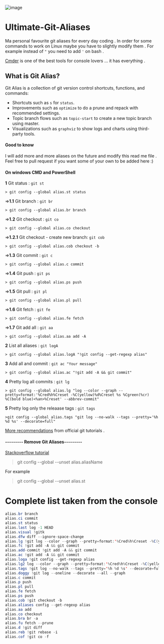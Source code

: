 ![image](https://git-scm.com/images/logos/downloads/Git-Logo-2Color.png)

# Ultimate-Git-Aliases
Ma personal favourite git aliases for every day coding . In order for some commands to work on Linux maybe you have to slightly modify them . For example instead of `"` you need to add `'` on bash .

[Cmder](http://cmder.net/) is one of the best tools for console lovers ... it has everything .

## What is Git Alias?

Git Alias is a collection of git version control shortcuts, functions, and commands:

  * Shortcuts such as `s` for `status`.
  * Improvements such as `optimize` to do a prune and repack with recommended settings.
  * Topic branch flows such as `topic-start` to create a new topic branch using master.
  * Visualizations such as `graphviz` to show logs and charts using third-party tools.

#### Good to know
I will add more and more aliases on the future and modify this read me file . Feel free to pull request if you want some of your own to be added here :)

#### On windows CMD and PowerShell

 **1** Git status : `git st`

 `> git config --global alias.st status`

  =>**1.1** Git branch : `git br`

   `> git config --global alias.br branch`
 
  =>**1.2** Git checkout : `git co`

   `> git config --global alias.co checkout`
 
  =>**1.2.1** Git checkout - create new branch: `git cob`

   `> git config --global alias.cob checkout -b`
 
  =>**1.3** Git commit : `git c`

   `> git config --global alias.c commit`
 
  =>**1.4** Git push : `git ps`

   `> git config --global alias.ps push`
 
  =>**1.5** Git pull : `git pl`

   `> git config --global alias.pl pull`
 
  =>**1.6** Git fetch : `git fe`

   `> git config --global alias.fe fetch`
 
  =>**1.7** Git add all : `git aa`

   `> git config --global alias.aa add -A`
 
**2** List all aliases : `git logA`

`> git config --global alias.logA "!git config --get-regexp alias"`

**3** Add all and commit : `git ac "Your message"`

`> git config --global alias.ac "!git add -A && git commit"`

**4** Pretty log all commits : `git lg`

`> git config --global alias.lg "log --color --graph --pretty=format:'%Cred%h%Creset -%C(yellow)%d%Creset %s %Cgreen(%cr) %C(bold blue)<%an>%Creset' --abbrev-commit"`

**5** Pretty log only the releaase tags : `git tags`

`>git config --global alias.tags "git log --no-walk --tags --pretty='%h %d %s' --decorate=full"`

[More recommendations](https://git-scm.com/book/en/v2/Git-Basics-Git-Aliases) from official git tutorials .

#### --------- Remove Git Aliases---------

[Stackoverflow tutorial](https://stackoverflow.com/questions/23512402/how-can-i-delete-a-git-alias)

>git config --global --unset alias.aliasName

For example

>git config --global --unset alias.st

# Complete list taken from the console

``` java
alias.br branch                                                                                                                                  
alias.ci commit                                                                                                                                  
alias.st status                                                                                                                                  
alias.last log -1 HEAD                                                                                                                           
alias.visual !gitk                                                                                                                               
alias.dfw diff --ignore-space-change                                                                                                             
alias.lg !git log --color --graph --pretty=format:'%Cred%h%Creset -%C(yellow)%d%Creset %s %Cgreen(%cr) %C(bold blue)<%an>%Creset' --abbrev-commit
alias.fc !git add -A && git commit                                                                                                               
alias.add-commit !git add -A && git commit                                                                                                       
alias.ac !git add -A && git commit                                                                                                               
alias.loga !git config --get-regexp alias                                                                                                        
alias.lg2 log --color --graph --pretty=format:'%Cred%h%Creset -%C(yellow)%d%Creset %s %Cgreen(%cr) %C(bold blue)<%an>%Creset' --abbrev-commit    
alias.tags !git log --no-walk --tags --pretty='%h %d %s' --decorate=full                                                                         
alias.doggy !git log --oneline --decorate --all --graph                                                                                          
alias.c commit                                                                                                                                   
alias.p push                                                                                                                                     
alias.pl pull                                                                                                                                    
alias.fe fetch                                                                                                                                   
alias.ps push                                                                                                                                    
alias.cob !git checkout -b                                                                                                                       
alias.aliases config --get-regexp alias                                                                                                          
alias.aa add                                                                                                                                     
alias.co checkout                                                                                                                                
alias.bra br -a                                                                                                                                  
alias.fu fetch --prune                                                                                                                           
alias.d !git diff                                                                                                                                
alias.reb !git rebase -i                                                                                                                         
alias.cof !git co -f                                                                                                                             

```
